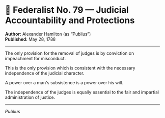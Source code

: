 # 📜 Federalist No. 79 — Judicial Accountability and Protections

**Author:** Alexander Hamilton (as “Publius”)  
**Published:** May 28, 1788

---

The only provision for the removal of judges is by conviction on impeachment for misconduct.

This is the only provision which is consistent with the necessary independence of the judicial character.

A power over a man's subsistence is a power over his will.

The independence of the judges is equally essential to the fair and impartial administration of justice.

---

*Publius*
